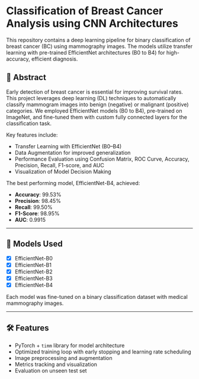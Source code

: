 # Classification of Breast Cancer Analysis using CNN Architectures

This repository contains a deep learning pipeline for binary classification of breast cancer (BC) using mammography images. The models utilize transfer learning with pre-trained EfficientNet architectures (B0 to B4) for high-accuracy, efficient diagnosis.

## 📌 Abstract

Early detection of breast cancer is essential for improving survival rates. This project leverages deep learning (DL) techniques to automatically classify mammogram images into benign (negative) or malignant (positive) categories. We employed EfficientNet models (B0 to B4), pre-trained on ImageNet, and fine-tuned them with custom fully connected layers for the classification task.

Key features include:

- Transfer Learning with EfficientNet (B0–B4)
- Data Augmentation for improved generalization
- Performance Evaluation using Confusion Matrix, ROC Curve, Accuracy, Precision, Recall, F1-score, and AUC
- Visualization of Model Decision Making

The best performing model, EfficientNet-B4, achieved:

- **Accuracy**: 99.53%
- **Precision**: 98.45%
- **Recall**: 99.50%
- **F1-Score**: 98.95%
- **AUC**: 0.9915

---

## 🧠 Models Used

- [x] EfficientNet-B0
- [x] EfficientNet-B1
- [x] EfficientNet-B2
- [x] EfficientNet-B3
- [x] EfficientNet-B4

Each model was fine-tuned on a binary classification dataset with medical mammography images.

---

## 🛠️ Features

- PyTorch + `timm` library for model architecture
- Optimized training loop with early stopping and learning rate scheduling
- Image preprocessing and augmentation
- Metrics tracking and visualization
- Evaluation on unseen test set




